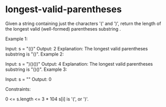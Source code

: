 # longest-valid-parentheses
Given a string containing just the characters '(' and ')', return the length of the longest valid (well-formed) parentheses 
substring
.

 

Example 1:

Input: s = "(()"
Output: 2
Explanation: The longest valid parentheses substring is "()".
Example 2:

Input: s = ")()())"
Output: 4
Explanation: The longest valid parentheses substring is "()()".
Example 3:

Input: s = ""
Output: 0
 

Constraints:

0 <= s.length <= 3 * 104
s[i] is '(', or ')'.

